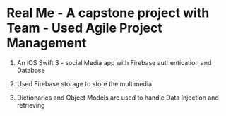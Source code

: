 # Real Me - A capstone project with Team - Used Agile Project Management


1. An iOS Swift 3 - social Media app with Firebase authentication and Database

2. Used Firebase storage to store the multimedia

3. Dictionaries and Object Models are used to handle Data Injection and retrieving
